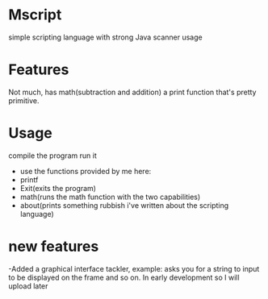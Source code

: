 # Mscript
simple scripting language with strong Java scanner usage
# Features
Not much, has math(subtraction and addition) a print function that's pretty primitive.
# Usage
compile the program
run it
- use the functions provided by me here:
- printf
- Exit(exits the program)
- math(runs the math function with the two capabilities)
- about(prints something rubbish i've written about the scripting language)
# new features
-Added a graphical interface tackler, example: asks you for a string to input to be displayed on the frame and so on. In early development so I will upload later

